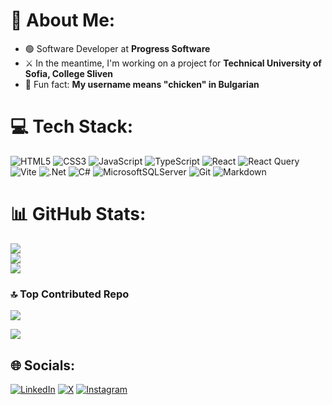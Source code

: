 # 💫 About Me:

- 🟢 Software Developer at **Progress Software**
- ⚔ In the meantime, I'm working on a project for **Technical University of Sofia, College Sliven**
- 🐣 Fun fact: **My username means "chicken" in Bulgarian**

# 💻 Tech Stack:

![HTML5](https://img.shields.io/badge/html5-%23E34F26.svg?style=for-the-badge&logo=html5&logoColor=white) 
![CSS3](https://img.shields.io/badge/css3-%231572B6.svg?style=for-the-badge&logo=css3&logoColor=white) 
![JavaScript](https://img.shields.io/badge/javascript-%23323330.svg?style=for-the-badge&logo=javascript&logoColor=%23F7DF1E) 
![TypeScript](https://img.shields.io/badge/typescript-%23007ACC.svg?style=for-the-badge&logo=typescript&logoColor=white) 
![React](https://img.shields.io/badge/react-%2320232a.svg?style=for-the-badge&logo=react&logoColor=%2361DAFB) 
![React Query](https://img.shields.io/badge/-React%20Query-FF4154?style=for-the-badge&logo=react%20query&logoColor=white) 
![Vite](https://img.shields.io/badge/vite-%23646CFF.svg?style=for-the-badge&logo=vite&logoColor=white) 
![.Net](https://img.shields.io/badge/.NET-5C2D91?style=for-the-badge&logo=.net&logoColor=white) 
![C#](https://img.shields.io/badge/c%23-%23239120.svg?style=for-the-badge&logo=csharp&logoColor=white) 
![MicrosoftSQLServer](https://img.shields.io/badge/Microsoft%20SQL%20Server-CC2927?style=for-the-badge&logo=microsoft%20sql%20server&logoColor=white)
![Git](https://img.shields.io/badge/git-%23F05033.svg?style=for-the-badge&logo=git&logoColor=white)
![Markdown](https://img.shields.io/badge/markdown-%23000000.svg?style=for-the-badge&logo=markdown&logoColor=white) 

# 📊 GitHub Stats:
![](https://github-readme-stats.vercel.app/api?username=P1l3T0&theme=radical&hide_border=false&include_all_commits=true&count_private=false)<br/>
![](https://nirzak-streak-stats.vercel.app/?user=P1l3T0&theme=radical&hide_border=false)<br/>
![](https://github-readme-stats.vercel.app/api/top-langs/?username=P1l3T0&theme=radical&hide_border=false&include_all_commits=true&count_private=false&layout=compact)

### 🔝 Top Contributed Repo
![](https://github-contributor-stats.vercel.app/api?username=P1l3T0&limit=5&theme=dark&combine_all_yearly_contributions=true)

[![](https://visitcount.itsvg.in/api?id=P1l3T0&icon=0&color=0)](https://visitcount.itsvg.in)

## 🌐 Socials:

[![LinkedIn](https://img.shields.io/badge/LinkedIn-%230077B5.svg?logo=linkedin&logoColor=white)](https://linkedin.com/in/vasil-ganev-2507a3210) 
[![X](https://img.shields.io/badge/X-black.svg?logo=X&logoColor=white)](https://x.com/P1l3T0) 
[![Instagram](https://img.shields.io/badge/Instagram-%23E4405F.svg?logo=Instagram&logoColor=white)](https://instagram.com/vasil_gan3v) 
